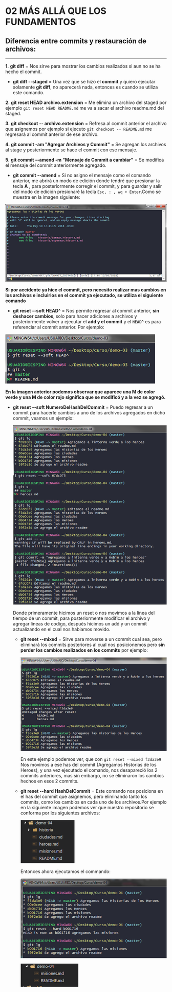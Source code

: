 # **02 MÁS ALLÁ QUE LOS FUNDAMENTOS**

## Diferencia entre commits y restauración de archivos:
****

**1.** **git diff** = Nos sirve para mostrar los cambios realizados si aun no se ha hecho el commit. 

  *  **git diff --staged** = Una vez que se hizo el **commit** y quiero ejecutar solamente **git diff**, no aparecerá nada, entonces es cuando se utiliza este comando.

**2.** **git reset HEAD archivo.extension** = Me elimina un archivo del staged por ejemplo ``git reset HEAD README.md`` me va a sacar el archivo readme.md del staged.

**3.** **git checkout -- archivo.extension** = Refresa al commit anterior el archivo que asignemos por ejemplo si ejecuto ``git checkout -- README.md`` me regresará al commit anterior de ese archivo.

**4.** **git commit -am "Agregar Archivos y Commit"** = Se agregan los archivos al stage y posteriormente se hace el commit con ese mensaje.


**5.** **git commit --amend -m "Mensaje de Commit a cambiar"** = Se modifica el mensaje del commit anteriormente agregado.

  * **git commit --amend** = Si no asigno el mensaje como el comando anterior, me abrirá un modo de edición donde tendré que presionar la tecla **A** , para posteriormente corregir el commit, y para guardar y salir del modo de edición presionaré la tecla ``Esc, : , wq + Enter``.Como se muestra en la imagen siguiente:

  ![alt text](https://raw.githubusercontent.com/iespino00/Git/master/images/commitAmend.PNG "Git Reset --soft HEAD^")


**Si por accidente ya hice el commit, pero necesito realizar mas cambios en los archivos e incluirlos en el commit ya ejecutado, se utiliza el siguiente comando**

 * **git reset --soft HEAD^** = Nos permite regresar al commit anterior, **sin deshacer cambios**, solo para hacer adiciones a archivos y posteriormente volver a ejecutar el **add y el commit** y el **``HEAD^``** es para referenciar al commit anterior. Por ejemplo:

  ![alt text](https://raw.githubusercontent.com/iespino00/Git/master/images/reset_soft.PNG "Git Reset --soft HEAD^")

  **En la imagen anterior podemos observar que aparece una M de color verde y una M de color rojo significa que se modificó y a la vez se agregó.** 

* **git reset --soft NumeroDeHashDelCommit** = Puedo regresar a un commit para hacerle cambios a uno de los archivos agregados en dicho commit, veamos un ejemplo:

  ![alt text](https://raw.githubusercontent.com/iespino00/Git/master/images/resetHash.PNG "Git Reset --soft HEAD^")

  Donde primeramente hicimos un reset o nos movimos a la linea del tiempo de un commit, para posteriormente modificar el archivo y agregar lineas de codigo, después hicimos un add y un commit actualizando en el cual nos habiamos movido.

  * **git reset --mixed** = Sirve para moverse a un commit cual sea, pero eliminará los commits posteriores al cual nos posicionemos pero **sin perder los cambios realizados en los commits** por ejemplo:

    ![alt text](https://raw.githubusercontent.com/iespino00/Git/master/images/reset_mixed.PNG "Git Reset --mixed")

    En este ejemplo podemos ver, que con ``git reset --mixed f3da3e9`` Nos movimos a ese has del commit (Agregamos Historias de los Heroes), y una vez ejecutado el comando, nos desapareció los 2 commits anteriores, mas sin embargo, no se eliminaron los cambios hechos en esos 2 commits.
  
  * **git reset --hard HashDelCommit** = Este comando nos posiciona en el has del commit que asignemos, pero eliminando tanto los commits, como los cambios en cada uno de los archivos.Por ejemplo en la siguiente imagen podemos ver que nuestro repositorio se conforma por los siguientes archivos:

      ![alt text](https://raw.githubusercontent.com/iespino00/Git/master/images/repositorio_demo4.PNG "Repositorio demo 4")

      Entonces ahora ejecutamos el commando:

      ![alt text](https://raw.githubusercontent.com/iespino00/Git/master/images/reset_hard.PNG "git reset --hard HashDelCommit")

      ![alt text](https://raw.githubusercontent.com/iespino00/Git/master/images/reset_hardRepo.PNG "Repositorio despues de Reset hard")
